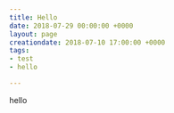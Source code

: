 ```yaml
---
title: Hello
date: 2018-07-29 00:00:00 +0000
layout: page
creationdate: 2018-07-10 17:00:00 +0000
tags:
- test
- hello

---
```

hello